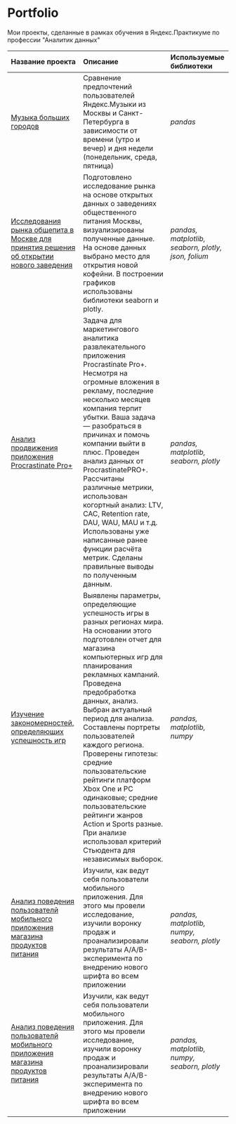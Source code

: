 # Portfolio
Мои проекты, сделанные в рамках обучения в Яндекс.Практикуме по профессии "Аналитик данных"

| Название проекта | Описание | Используемые библиотеки | 
| :---------------------- | :---------------------- | :---------------------- |
| [Музыка больших городов](https://github.com/katyasycheva2508/Portfolio/tree/main/big%20city%20music) | Сравнение предпочтений пользователей Яндекс.Музыки из Москвы и Санкт-Петербурга в зависимости от времени (утро и вечер) и дня недели (понедельник, среда, пятница)| *pandas* |
| [Исследования рынка общепита в Москве для принятия решения об открытии нового заведения](https://github.com/katyasycheva2508/Portfolio/tree/main/moscow%20places) |Подготовлено исследование рынка на основе открытых данных о заведениях общественного питания Москвы, визуализированы полученные данные. На основе данных выбрано место для открытия новой кофейни. В построении графиков использованы библиотеки seaborn и plotly. | *pandas, matplotlib, seaborn, plotly, json, folium* |
| [Анализ продвижения приложения Procrastinate Pro+](https://github.com/katyasycheva2508/Portfolio/tree/main/application%20loss%20analysis) |Задача для маркетингового аналитика развлекательного приложения Procrastinate Pro+. Несмотря на огромные вложения в рекламу, последние несколько месяцев компания терпит убытки. Ваша задача — разобраться в причинах и помочь компании выйти в плюс. Проведен анализ данных от ProcrastinatePRO+. Рассчитаны различные метрики, использован когортный анализ: LTV, CAC, Retention rate, DAU, WAU, MAU и т.д. Использованы уже написанные ранее функции расчёта метрик. Сделаны правильные выводы по полученным данным. | *pandas, matplotlib, seaborn, plotly* |
| [Изучение закономерностей, определяющих успешность игр](https://github.com/katyasycheva2508/Portfolio/tree/main/comp%20games) |Выявлены параметры, определяющие успешность игры в разных регионах мира. На основании этого подготовлен отчет для магазина компьютерных игр для планирования рекламных кампаний. Проведена предобработка данных, анализ. Выбран актуальный период для анализа. Составлены портреты пользователей каждого региона. Проверены гипотезы: средние пользовательские рейтинги платформ Xbox One и PC одинаковые; средние пользовательские рейтинги жанров Action и Sports разные. При анализе использовал критерий Стьюдента для независимых выборок. | *pandas, matplotlib, numpy* |
| [Анализ поведения пользователй мобильного приложения магазина продуктов питания](https://github.com/katyasycheva2508/Portfolio/tree/main/mobile%20application) |Изучили, как ведут себя пользователи мобильного приложения. Для этого мы провели исследование, изучили воронку продаж и проанализировали результаты A/A/B-эксперимента по внедрению нового шрифта во всем приложении | *pandas, matplotlib, numpy, seaborn, plotly* |
| [Анализ поведения пользователй мобильного приложения магазина продуктов питания](https://github.com/katyasycheva2508/Portfolio/tree/main/mobile%20application) |Изучили, как ведут себя пользователи мобильного приложения. Для этого мы провели исследование, изучили воронку продаж и проанализировали результаты A/A/B-эксперимента по внедрению нового шрифта во всем приложении | *pandas, matplotlib, numpy, seaborn, plotly* |
